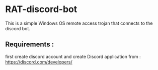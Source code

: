# RAT-discord-bot
This is a simple Windows OS remote access trojan that connects to the discord bot.

## Requirements : 
first create discord account and create Discord application from : https://discord.com/developers/
